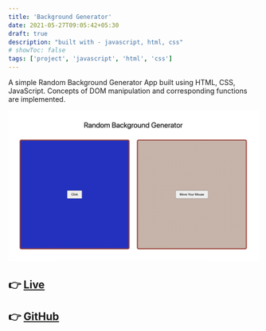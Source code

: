 ```yaml
---
title: 'Background Generator'
date: 2021-05-27T09:05:42+05:30
draft: true
description: "built with - javascript, html, css"
# showToc: false
tags: ['project', 'javascript', 'html', 'css']
---
```


A simple Random Background Generator App built using HTML, CSS, JavaScript. Concepts of DOM manipulation and corresponding functions are implemented.

![](/projects/bg-generator/bg-generator.png)

## 👉 [Live](https://ivinoop.github.io/background-generator/)
## 👉 [GitHub](https://github.com/ivinoop/background-generator)